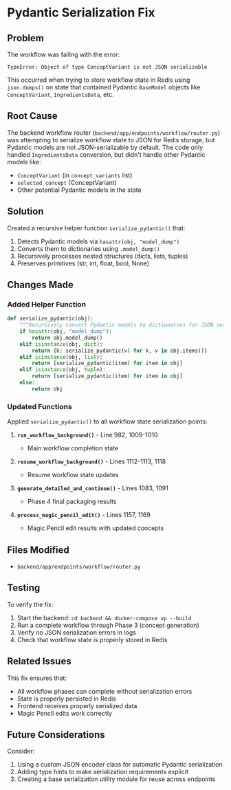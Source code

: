 # Pydantic Serialization Fix

## Problem

The workflow was failing with the error:
```
TypeError: Object of type ConceptVariant is not JSON serializable
```

This occurred when trying to store workflow state in Redis using `json.dumps()` on state that contained Pydantic `BaseModel` objects like `ConceptVariant`, `IngredientsData`, etc.

## Root Cause

The backend workflow router (`backend/app/endpoints/workflow/router.py`) was attempting to serialize workflow state to JSON for Redis storage, but Pydantic models are not JSON-serializable by default. The code only handled `IngredientsData` conversion, but didn't handle other Pydantic models like:

- `ConceptVariant` (in `concept_variants` list)
- `selected_concept` (ConceptVariant)
- Other potential Pydantic models in the state

## Solution

Created a recursive helper function `serialize_pydantic()` that:
1. Detects Pydantic models via `hasattr(obj, "model_dump")`
2. Converts them to dictionaries using `.model_dump()`
3. Recursively processes nested structures (dicts, lists, tuples)
4. Preserves primitives (str, int, float, bool, None)

## Changes Made

### Added Helper Function
```python
def serialize_pydantic(obj):
    """Recursively convert Pydantic models to dictionaries for JSON serialization."""
    if hasattr(obj, "model_dump"):
        return obj.model_dump()
    elif isinstance(obj, dict):
        return {k: serialize_pydantic(v) for k, v in obj.items()}
    elif isinstance(obj, list):
        return [serialize_pydantic(item) for item in obj]
    elif isinstance(obj, tuple):
        return [serialize_pydantic(item) for item in obj]
    else:
        return obj
```

### Updated Functions
Applied `serialize_pydantic()` to all workflow state serialization points:

1. **`run_workflow_background()`** - Line 982, 1009-1010
   - Main workflow completion state
   
2. **`resume_workflow_background()`** - Lines 1112-1113, 1118
   - Resume workflow state updates
   
3. **`generate_detailed_and_continue()`** - Lines 1083, 1091
   - Phase 4 final packaging results
   
4. **`process_magic_pencil_edit()`** - Lines 1157, 1169
   - Magic Pencil edit results with updated concepts

## Files Modified

- `backend/app/endpoints/workflow/router.py`

## Testing

To verify the fix:
1. Start the backend: `cd backend && docker-compose up --build`
2. Run a complete workflow through Phase 3 (concept generation)
3. Verify no JSON serialization errors in logs
4. Check that workflow state is properly stored in Redis

## Related Issues

This fix ensures that:
- All workflow phases can complete without serialization errors
- State is properly persisted in Redis
- Frontend receives properly serialized data
- Magic Pencil edits work correctly

## Future Considerations

Consider:
1. Using a custom JSON encoder class for automatic Pydantic serialization
2. Adding type hints to make serialization requirements explicit
3. Creating a base serialization utility module for reuse across endpoints

